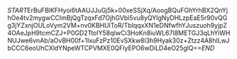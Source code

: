 $START$ErBuFBlKFHyoi6tAAUJJuGj5k+00xeSSjXq/AoogBQuFGhYrhBX2QnYjhOe4tv2mygwCClmBjQgTzqxFd7OjhGVbi5vu8yQYlgNyDHLzpEaE5r90vQGg3jYZxnjOULoVym2VM+nv0KBHUlToR/TblqqxXN1eDNfwfhYJuszuoh9yjpZ4OAeJpH9tcmCZJ+P0GD2TtoIY58qIwCi3HoKn8iuWL67I8METGJ3qLhYiWHNUJwe6vnAb/aOvBH00f+1IxuFzPz10EvSXkw8l3h9Hyak30z+Ztzz4A8hlLwJbCCC6eoUhCXldYNpeWTCPVMXE0QFlyEPO6wDiLD4eO25glQ==$END$